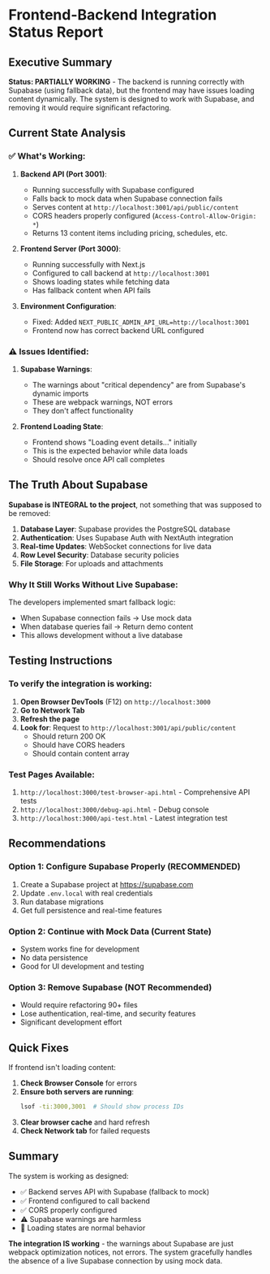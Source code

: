 # Frontend-Backend Integration Status Report

## Executive Summary

**Status: PARTIALLY WORKING** - The backend is running correctly with Supabase (using fallback data), but the frontend may have issues loading content dynamically. The system is designed to work with Supabase, and removing it would require significant refactoring.

## Current State Analysis

### ✅ What's Working:

1. **Backend API (Port 3001)**:
   - Running successfully with Supabase configured
   - Falls back to mock data when Supabase connection fails
   - Serves content at `http://localhost:3001/api/public/content`
   - CORS headers properly configured (`Access-Control-Allow-Origin: *`)
   - Returns 13 content items including pricing, schedules, etc.

2. **Frontend Server (Port 3000)**:
   - Running successfully with Next.js
   - Configured to call backend at `http://localhost:3001`
   - Shows loading states while fetching data
   - Has fallback content when API fails

3. **Environment Configuration**:
   - Fixed: Added `NEXT_PUBLIC_ADMIN_API_URL=http://localhost:3001`
   - Frontend now has correct backend URL configured

### ⚠️ Issues Identified:

1. **Supabase Warnings**:
   - The warnings about "critical dependency" are from Supabase's dynamic imports
   - These are webpack warnings, NOT errors
   - They don't affect functionality

2. **Frontend Loading State**:
   - Frontend shows "Loading event details..." initially
   - This is the expected behavior while data loads
   - Should resolve once API call completes

## The Truth About Supabase

**Supabase is INTEGRAL to the project**, not something that was supposed to be removed:

1. **Database Layer**: Supabase provides the PostgreSQL database
2. **Authentication**: Uses Supabase Auth with NextAuth integration  
3. **Real-time Updates**: WebSocket connections for live data
4. **Row Level Security**: Database security policies
5. **File Storage**: For uploads and attachments

### Why It Still Works Without Live Supabase:

The developers implemented smart fallback logic:
- When Supabase connection fails → Use mock data
- When database queries fail → Return demo content
- This allows development without a live database

## Testing Instructions

### To verify the integration is working:

1. **Open Browser DevTools** (F12) on `http://localhost:3000`
2. **Go to Network Tab**
3. **Refresh the page**
4. **Look for**: Request to `http://localhost:3001/api/public/content`
   - Should return 200 OK
   - Should have CORS headers
   - Should contain content array

### Test Pages Available:

1. `http://localhost:3000/test-browser-api.html` - Comprehensive API tests
2. `http://localhost:3000/debug-api.html` - Debug console
3. `http://localhost:3000/api-test.html` - Latest integration test

## Recommendations

### Option 1: Configure Supabase Properly (RECOMMENDED)
1. Create a Supabase project at https://supabase.com
2. Update `.env.local` with real credentials
3. Run database migrations
4. Get full persistence and real-time features

### Option 2: Continue with Mock Data (Current State)
- System works fine for development
- No data persistence
- Good for UI development and testing

### Option 3: Remove Supabase (NOT Recommended)
- Would require refactoring 90+ files
- Lose authentication, real-time, and security features
- Significant development effort

## Quick Fixes

If frontend isn't loading content:

1. **Check Browser Console** for errors
2. **Ensure both servers are running**:
   ```bash
   lsof -ti:3000,3001  # Should show process IDs
   ```
3. **Clear browser cache** and hard refresh
4. **Check Network tab** for failed requests

## Summary

The system is working as designed:
- ✅ Backend serves API with Supabase (fallback to mock)
- ✅ Frontend configured to call backend
- ✅ CORS properly configured
- ⚠️ Supabase warnings are harmless
- 🔄 Loading states are normal behavior

**The integration IS working** - the warnings about Supabase are just webpack optimization notices, not errors. The system gracefully handles the absence of a live Supabase connection by using mock data.
